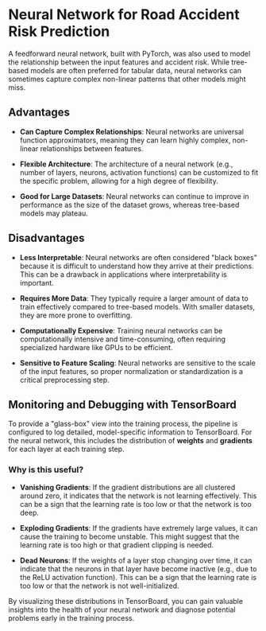 # Neural Network for Road Accident Risk Prediction

A feedforward neural network, built with PyTorch, was also used to model the relationship between the input features and accident risk. While tree-based models are often preferred for tabular data, neural networks can sometimes capture complex non-linear patterns that other models might miss.

## Advantages

- **Can Capture Complex Relationships**: Neural networks are universal function approximators, meaning they can learn highly complex, non-linear relationships between features.

- **Flexible Architecture**: The architecture of a neural network (e.g., number of layers, neurons, activation functions) can be customized to fit the specific problem, allowing for a high degree of flexibility.

- **Good for Large Datasets**: Neural networks can continue to improve in performance as the size of the dataset grows, whereas tree-based models may plateau.

## Disadvantages

- **Less Interpretable**: Neural networks are often considered "black boxes" because it is difficult to understand how they arrive at their predictions. This can be a drawback in applications where interpretability is important.

- **Requires More Data**: They typically require a larger amount of data to train effectively compared to tree-based models. With smaller datasets, they are more prone to overfitting.

- **Computationally Expensive**: Training neural networks can be computationally intensive and time-consuming, often requiring specialized hardware like GPUs to be efficient.

- **Sensitive to Feature Scaling**: Neural networks are sensitive to the scale of the input features, so proper normalization or standardization is a critical preprocessing step.

## Monitoring and Debugging with TensorBoard

To provide a "glass-box" view into the training process, the pipeline is configured to log detailed, model-specific information to TensorBoard. For the neural network, this includes the distribution of **weights** and **gradients** for each layer at each training step.

### Why is this useful?

-   **Vanishing Gradients**: If the gradient distributions are all clustered around zero, it indicates that the network is not learning effectively. This can be a sign that the learning rate is too low or that the network is too deep.

-   **Exploding Gradients**: If the gradients have extremely large values, it can cause the training to become unstable. This might suggest that the learning rate is too high or that gradient clipping is needed.

-   **Dead Neurons**: If the weights of a layer stop changing over time, it can indicate that the neurons in that layer have become inactive (e.g., due to the ReLU activation function). This can be a sign that the learning rate is too low or that the network is not well-initialized.

By visualizing these distributions in TensorBoard, you can gain valuable insights into the health of your neural network and diagnose potential problems early in the training process.
